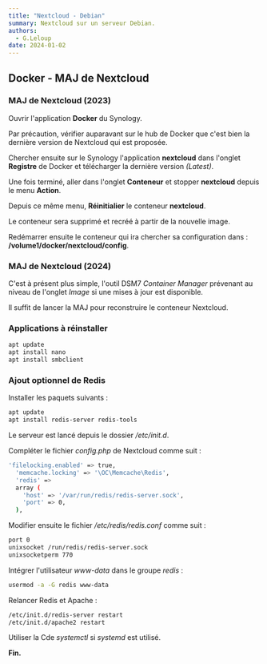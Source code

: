 ```yaml
---
title: "Nextcloud - Debian"
summary: Nextcloud sur un serveur Debian.
authors: 
  - G.Leloup
date: 2024-01-02
---
```


## Docker - MAJ de Nextcloud

### MAJ de Nextcloud (2023)

Ouvrir l'application **Docker** du Synology.

Par précaution, vérifier auparavant sur le hub de Docker que c'est bien la dernière version de Nextcloud qui est proposée.

Chercher ensuite sur le Synology l'application **nextcloud** dans l'onglet **Registre** de Docker et télécharger la dernière version *(Latest)*.

Une fois terminé, aller dans l'onglet **Conteneur** et stopper **nextcloud** depuis le menu **Action**.

Depuis ce même menu, **Réinitialier** le conteneur **nextcloud**.

Le conteneur sera supprimé et recréé à partir de la nouvelle image.

Redémarrer ensuite le conteneur qui ira chercher sa configuration dans :  
**/volume1/docker/nextcloud/config**.

### MAJ de Nextcloud (2024)

C'est à présent plus simple, l'outil DSM7 _Container Manager_ prévenant au niveau de l'onglet _Image_ si une mises à jour est disponible.

Il suffit de lancer la MAJ pour reconstruire le conteneur Nextcloud.

### Applications à réinstaller

```bash
apt update
apt install nano
apt install smbclient
```

### Ajout optionnel de Redis

Installer les paquets suivants :

```bash
apt update
apt install redis-server redis-tools
```

Le serveur est lancé depuis le dossier */etc/init.d*.

Compléter le fichier *config.php* de Nextcloud comme suit :

```bash
'filelocking.enabled' => true,
  'memcache.locking' => '\OC\Memcache\Redis',
  'redis' => 
  array (
    'host' => '/var/run/redis/redis-server.sock',
    'port' => 0,
  ),
```

Modifier ensuite le fichier */etc/redis/redis.conf* comme suit :

```bash
port 0
unixsocket /run/redis/redis-server.sock
unixsocketperm 770
```

Intégrer l'utilisateur *www-data* dans le groupe *redis* :

```bash
usermod -a -G redis www-data
```

Relancer Redis et Apache :

```bash
/etc/init.d/redis-server restart
/etc/init.d/apache2 restart
```

Utiliser la Cde *systemctl* si *systemd* est utilisé.

**Fin.**
